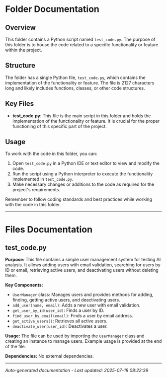 # Folder Documentation

## Overview
This folder contains a Python script named `test_code.py`. The purpose of this folder is to house the code related to a specific functionality or feature within the project.

## Structure
The folder has a single Python file, `test_code.py`, which contains the implementation of the functionality or feature. The file is 2127 characters long and likely includes functions, classes, or other code structures.

## Key Files
- **test_code.py**: This file is the main script in this folder and holds the implementation of the functionality or feature. It is crucial for the proper functioning of this specific part of the project.

## Usage
To work with the code in this folder, you can:
1. Open `test_code.py` in a Python IDE or text editor to view and modify the code.
2. Run the script using a Python interpreter to execute the functionality implemented in `test_code.py`.
3. Make necessary changes or additions to the code as required for the project's requirements.

Remember to follow coding standards and best practices while working with the code in this folder.

---

# Files Documentation

## test_code.py

**Purpose:** This file contains a simple user management system for testing AI analysis. It allows adding users with email validation, searching for users by ID or email, retrieving active users, and deactivating users without deleting them.

**Key Components:**
- `UserManager` class: Manages users and provides methods for adding, finding, getting active users, and deactivating users.
- `add_user(name, email)`: Adds a new user with email validation.
- `get_user_by_id(user_id)`: Finds a user by ID.
- `find_user_by_email(email)`: Finds a user by email address.
- `get_active_users()`: Retrieves all active users.
- `deactivate_user(user_id)`: Deactivates a user.

**Usage:** The file can be used by importing the `UserManager` class and creating an instance to manage users. Example usage is provided at the end of the file.

**Dependencies:** No external dependencies.

---
*Auto-generated documentation - Last updated: 2025-07-18 08:22:39*
